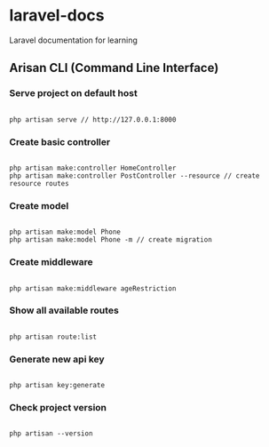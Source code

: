 # laravel-docs
Laravel documentation for learning
  
  
## Arisan CLI (Command Line Interface)  
  
  
  
  
### Serve project on default host  
  
```

php artisan serve // http://127.0.0.1:8000

```  
  
  
### Create basic controller  
  
```

php artisan make:controller HomeController
php artisan make:controller PostController --resource // create resource routes

```  
  
  
### Create model  
  
```

php artisan make:model Phone
php artisan make:model Phone -m // create migration

```  
  
  
### Create middleware  
  
```

php artisan make:middleware ageRestriction

```
  
  
### Show all available routes  
  
```

php artisan route:list

```  
  
  
### Generate new api key  
  
```

php artisan key:generate

```  
  
  
### Check project version  

```

php artisan --version

```
